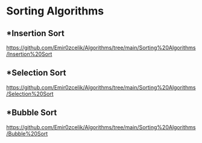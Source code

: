 # Sorting Algorithms

## *Insertion Sort
https://github.com/Emir0zcelik/Algorithms/tree/main/Sorting%20Algorithms/Insertion%20Sort
## *Selection Sort
https://github.com/Emir0zcelik/Algorithms/tree/main/Sorting%20Algorithms/Selection%20Sort
## *Bubble Sort
https://github.com/Emir0zcelik/Algorithms/tree/main/Sorting%20Algorithms/Bubble%20Sort
